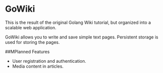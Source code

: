 # GoWiki
This is the result of the original Golang Wiki tutorial, but organized into a scalable web application.

GoWiki allows you to write and save simple text pages. Persistent storage is used for storing the pages.

##MPlanned Features
- User registration and authentication.
- Media content in articles.

